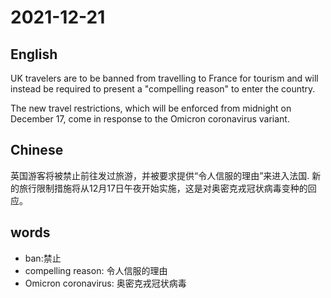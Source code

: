 # 2021-12-21

## English
UK travelers are to be banned from travelling to France for tourism and will instead be required to present a "compelling reason" to enter the country.

The new travel restrictions, which will be enforced from midnight on December 17, come in response to the Omicron coronavirus variant.

## Chinese

英国游客将被禁止前往发过旅游，并被要求提供“令人信服的理由”来进入法国.
新的旅行限制措施将从12月17日午夜开始实施，这是对奥密克戎冠状病毒变种的回应。

## words
* ban:禁止
* compelling reason: 令人信服的理由
* Omicron coronavirus: 奥密克戎冠状病毒